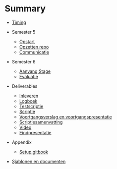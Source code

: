 # Summary
* [Timing](timing.md)
* Semester 5
  * [Opstart](Semester5/opstart.md)
  * [Opzetten repo](Semester5/repo.md)
  * [Communicatie](Semester5/communicatie.md)  
* Semester 6
  * [Aanvang Stage](Semester6/aanvangstage.md)
  * [Evaluatie](Semester6/evaluatie.md)
* Deliverables
  * [Inleveren](Semester6/Deliverables/inleveren.md)  
  * [Logboek](Semester6/Deliverables/logboek.md)
  * [Testscriptie](Semester6/Deliverables/testscriptie.md)    
  * [Scriptie](Semester6/Deliverables/scriptie.md)
  * [Voortgangsverslag en voortgangspresentatie](Semester6/Deliverables/vgv_presentatie.md)
  * [Scriptiesamenvatting](Semester6/Deliverables/scriptiesamenvatting.md)
  * [Video](Semester6/Deliverables/video.md)
  * [Eindpresentatie](Semester6/Deliverables/eindpresentatie.md)
* Appendix
  * [Setup gitbook](Appendix/installatieGitBook.md)

* [Sjablonen en documenten ](Documenten/anderedocs.md)
 
    
